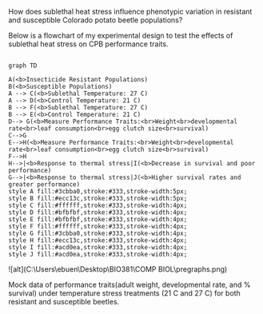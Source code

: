 How does sublethal heat stress influence phenotypic variation in resistant and susceptible Colorado potato beetle populations?

Below is a flowchart of my experimental design to test the effects of sublethal heat stress on CPB performance traits.

```mermaid

graph TD

A(<b>Insecticide Resistant Populations)
B(<b>Susceptible Populations)
A --> C(<b>Sublethal Temperature: 27 C)
A --> D(<b>Control Temperature: 21 C)
B --> F(<b>Sublethal Temperature: 27 C)
B --> E(<b>Control Temperature: 21 C)
D--> G(<b>Measure Performance Traits:<br>Weight<br>developmental rate<br>leaf consumption<br>egg clutch size<br>survival)
C-->G
E-->H(<b>Measure Performance Traits:<br>Weight<br>developmental rate<br>leaf consumption<br>egg clutch size<br>survival)
F-->H
H-->|<b>Response to thermal stress|I(<b>Decrease in survival and poor performance)
G-->|<b>Response to thermal stress|J(<b>Higher survival rates and greater performance)
style A fill:#3cbba0,stroke:#333,stroke-width:5px;
style B fill:#ecc13c,stroke:#333,stroke-width:5px;
style C fill:#ffffff,stroke:#333,stroke-width:4px;
style D fill:#bfbfbf,stroke:#333,stroke-width:4px;
style E fill:#bfbfbf,stroke:#333,stroke-width:4px;
style F fill:#ffffff,stroke:#333,stroke-width:4px;
style G fill:#3cbba0,stroke:#333,stroke-width:4px;
style H fill:#ecc13c,stroke:#333,stroke-width:4px;
style I fill:#acd0ea,stroke:#333,stroke-width:4px;
style J fill:#acd0ea,stroke:#333,stroke-width:4px;
```

![alt](C:\Users\ebuen\Desktop\BIO381\COMP BIOL\pregraphs.png)

Mock data of performance traits(adult weight, developmental rate, and % survival) under temperature stress treatments (21 C and 27 C) for both resistant and susceptible beetles. 